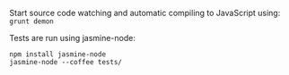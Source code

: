 Start source code watching and automatic compiling to JavaScript using:
```grunt demon```

Tests are run using jasmine-node:

```
npm install jasmine-node
jasmine-node --coffee tests/
```